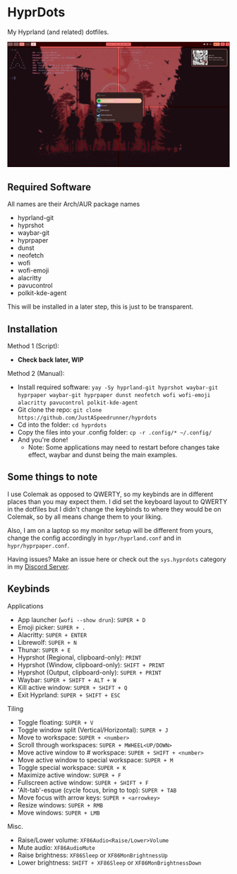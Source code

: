 # HyprDots
My Hyprland (and related) dotfiles.

![1](.assets/screenshots/screenshotterminal.png)

## Required Software
All names are their Arch/AUR package names
- hyprland-git
- hyprshot
- waybar-git
- hyprpaper
- dunst
- neofetch
- wofi
- wofi-emoji
- alacritty
- pavucontrol
- polkit-kde-agent

This will be installed in a later step, this is just to be transparent.

## Installation
Method 1 (Script):
- **Check back later, WIP**

Method 2 (Manual):
- Install required software: `yay -Sy hyprland-git hyprshot waybar-git hyprpaper waybar-git hyprpaper dunst neofetch wofi wofi-emoji alacritty pavucontrol polkit-kde-agent`
- Git clone the repo: `git clone https://github.com/JustASpeedrunner/hyprdots`
- Cd into the folder: `cd hyprdots`
- Copy the files into your .config folder: `cp -r .config/* ~/.config/`
- And you're done! 
  - Note: Some applications may need to restart before changes take effect, waybar and dunst being the main examples.

## Some things to note
I use Colemak as opposed to QWERTY, so my keybinds are in different places than you may expect them. I did set the keyboard layout to QWERTY in the dotfiles but I didn't change the keybinds to where they would be on Colemak, so by all means change them to your liking.

Also, I am on a laptop so my monitor setup will be different from yours, change the config accordingly in `hypr/hyprland.conf` and in `hypr/hyprpaper.conf`.

Having issues? Make an issue here or check out the `sys.hyprdots` category in my [Discord Server](<https://discord.gg/JPnDTDPp7q>).

## Keybinds
Applications
- App launcher (`wofi --show drun`): `SUPER + D`
- Emoji picker: `SUPER + .`
- Alacritty: `SUPER + ENTER`
- Librewolf: `SUPER + N`
- Thunar: `SUPER + E`
- Hyprshot (Regional, clipboard-only): `PRINT`
- Hyprshot (Window, clipboard-only): `SHIFT + PRINT`
- Hyprshot (Output, clipboard-only): `SUPER + PRINT`
- Waybar: `SUPER + SHIFT + ALT + W`
- Kill active window: `SUPER + SHIFT + Q`
- Exit Hyprland: `SUPER + SHIFT + ESC`

Tiling
- Toggle floating: `SUPER + V`
- Toggle window split (Vertical/Horizontal): `SUPER + J`
- Move to workspace: `SUPER + <number>`
- Scroll through workspaces: `SUPER + MWHEEL<UP/DOWN>`
- Move active window to # workspace: `SUPER + SHIFT + <number>`
- Move active window to special workspace: `SUPER + M`
- Toggle special workspace: `SUPER + K`
- Maximize active window: `SUPER + F`
- Fullscreen active window: `SUPER + SHIFT + F`
- 'Alt-tab'-esque (cycle focus, bring to top): `SUPER + TAB`
- Move focus with arrow keys: `SUPER + <arrowkey>`
- Resize windows: `SUPER + RMB`
- Move windows: `SUPER + LMB`

Misc.
- Raise/Lower volume: `XF86Audio<Raise/Lower>Volume`
- Mute audio: `XF86AudioMute`
- Raise brightness: `XF86Sleep` or `XF86MonBrightnessUp`
- Lower brightness: `SHIFT + XF86Sleep` or `XF86MonBrightnessDown`